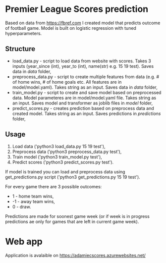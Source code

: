 # Premier League Scores prediction  
  
  
Based on data from https://fbref.com I created model that predicts outcome of football game. Model is built on logistic regression with tuned hyperparameters.  
  

## Structure  
  
* load_data.py - script to load data from website with scores. Takes 3 inputs (year_since (int), year_to (int), name(str) e.g. 15 19 test). Saves data in *data* folder,  
* preprocess_data.py - script to create multiple features from data (e.g. # of home wins, # of home goals etc. All features are in model/model.yaml). Takes string as an input. Saves data in *data* folder,
* train_model.py - script to create and save model based on preprocessed data. Model parameteres are in model/model.yaml file. Takes string as an input. Saves model and transformer as joblib files in *model* folder,
* predict_scores.py - creates prediction based on preprocess data and created model. Takes string as an input. Saves predictions in *predictions* folder,


## Usage  

1. Load data ('python3 load_data.py 15 19 test'),  
2. Preprocess data ('python3 preprocess_data.py test'),  
3. Train model ('python3 train_model.py test'),  
4. Predict scores ('python3 predict_scores.py test').  

If model is trained you can load and preprocess data using get_predictions.py script ('python3 get_predictions.py 15 19 test').  

For every game there are 3 possible outcomes:  
* 1 - home team wins,  
* -1 - away team wins,  
* 0 - draw.  

Predictions are made for soonest game week (or if week is in progress predictions ae only for games that are left in current game week). 

# Web app
Application is avalaible on https://adamiecscores.azurewebsites.net/
